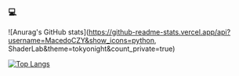 ### 💻

<!--
**SystemAnalyticByBaker/SystemAnalyticByBaker** is a ✨ _special_ ✨ repository because its `README.md` (this file) appears on your GitHub profile.

Here are some ideas to get you started:

- 🔭 I’m currently working on ...
- 🌱 I’m currently learning ...
- 👯 I’m looking to collaborate on ...
- 🤔 I’m looking for help with ...
- 💬 Ask me about ...
- 📫 How to reach me: ...
- 😄 Pronouns: ...
- ⚡ Fun fact: ...
-->
![Anurag's GitHub stats](https://github-readme-stats.vercel.app/api?username=MacedoCZY&show_icons=python, ShaderLab&theme=tokyonight&count_private=true)

[![Top Langs](https://github-readme-stats.vercel.app/api/top-langs/?username=MacedoCZY&hide_progress=true&count_private=true&theme=tokyonight)](https://github.com/anuraghazra/github-readme-stats)
